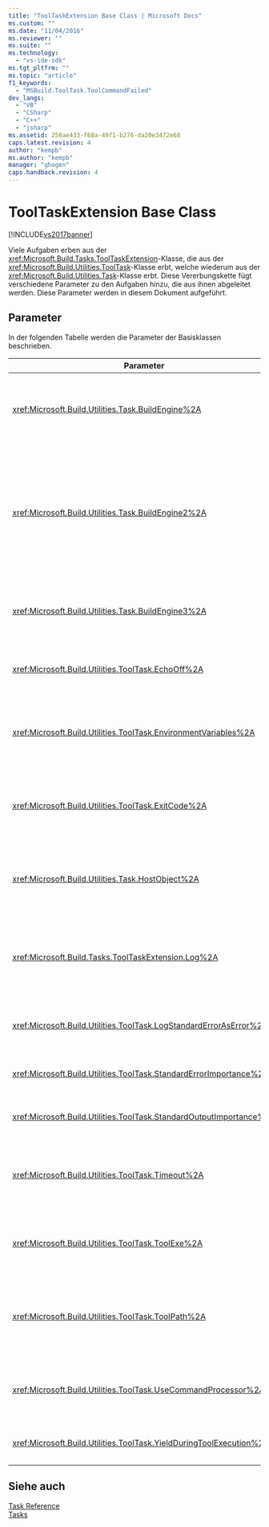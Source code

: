```yaml
---
title: "ToolTaskExtension Base Class | Microsoft Docs"
ms.custom: ""
ms.date: "11/04/2016"
ms.reviewer: ""
ms.suite: ""
ms.technology: 
  - "vs-ide-sdk"
ms.tgt_pltfrm: ""
ms.topic: "article"
f1_keywords: 
  - "MSBuild.ToolTask.ToolCommandFailed"
dev_langs: 
  - "VB"
  - "CSharp"
  - "C++"
  - "jsharp"
ms.assetid: 258ae433-f68a-49f1-b276-da20e3472e68
caps.latest.revision: 4
author: "kempb"
ms.author: "kempb"
manager: "ghogen"
caps.handback.revision: 4
---
```

# ToolTaskExtension Base Class
[!INCLUDE[vs2017banner](../code-quality/includes/vs2017banner.md)]

Viele Aufgaben erben aus der <xref:Microsoft.Build.Tasks.ToolTaskExtension>\-Klasse, die aus der <xref:Microsoft.Build.Utilities.ToolTask>\-Klasse erbt, welche wiederum aus der <xref:Microsoft.Build.Utilities.Task>\-Klasse erbt.  Diese Vererbungskette fügt verschiedene Parameter zu den Aufgaben hinzu, die aus ihnen abgeleitet werden.  Diese Parameter werden in diesem Dokument aufgeführt.  
  
## Parameter  
 In der folgenden Tabelle werden die Parameter der Basisklassen beschrieben.  
  
|Parameter|Beschreibung|  
|---------------|------------------|  
|<xref:Microsoft.Build.Utilities.Task.BuildEngine%2A>|Optionaler <xref:Microsoft.Build.Framework.IBuildEngine>\-Parameter.<br /><br /> Gibt die für die Aufgaben verfügbare Buildmodulschnittstelle an.  Das Buildmodul legt diesen Parameter automatisch fest, damit Aufgaben zurückgerufen werden können.|  
|<xref:Microsoft.Build.Utilities.Task.BuildEngine2%2A>|Optionaler <xref:Microsoft.Build.Framework.IBuildEngine2>\-Parameter.<br /><br /> Gibt die für die Aufgaben verfügbare Buildmodulschnittstelle an.  Das Buildmodul legt diesen Parameter automatisch fest, damit Aufgaben zurückgerufen werden können.<br /><br /> Hierbei handelt es sich um eine benutzerfreundliche Eigenschaft. Daher müssen die von dieser Klasse erbenden Aufgabenautoren den Wert nicht von `IBuildEngine` zu `IBuildEngine2` umwandeln.|  
|<xref:Microsoft.Build.Utilities.Task.BuildEngine3%2A>|Optionaler <xref:Microsoft.Build.Framework.IBuildEngine3>\-Parameter.<br /><br /> Gibt die durch den Host bereitgestellte Buildmodulschnittstelle an.|  
|<xref:Microsoft.Build.Utilities.ToolTask.EchoOff%2A>|Optionaler `bool`\-Parameter.<br /><br /> Bei der Festlegung auf `true` gibt diese Aufgabe **\/Q** an die Befehlszeile „cmd.exe“ dergestalt weiter, dass die Befehlszeile nicht zu „stdout“ kopiert wird.|  
|<xref:Microsoft.Build.Utilities.ToolTask.EnvironmentVariables%2A>|Optionaler `String`\-Arrayparameter.<br /><br /> Ein Array von Paaren von Umgebungsvariablen; durch Gleichheitszeichen getrennt.  Diese Variablen werden an die erstellte ausführbare Datei zusätzlich zum regulären Umgebungsblock oder zum ausgewählten Überschreiben hinzugefügt.|  
|<xref:Microsoft.Build.Utilities.ToolTask.ExitCode%2A>|Optionaler schreibgeschützter `Int32`\-Ausgabeparameter.<br /><br /> Gibt den durch den ausgeführten Befehl bereitgestellten Exitcode an.  Wenn bei der Aufgabe Fehler protokolliert wurden, der Prozess jedoch über einen Exitcode von „0“ \(Erfolg\) verfügt hat, wird dies auf „\-1“ festgelegt.|  
|<xref:Microsoft.Build.Utilities.Task.HostObject%2A>|Optionaler <xref:Microsoft.Build.Framework.ITaskHost>\-Parameter.<br /><br /> Gibt die Hostobjektinstanz \(kann null sein\) an.  Das Buildmodul legt diese Eigenschaft fest, wenn die Host\-IDE ein Hostobjekt mit dieser bestimmten Aufgabe verknüpft hat.|  
|<xref:Microsoft.Build.Tasks.ToolTaskExtension.Log%2A>|Optionaler schreibgeschützter <xref:Microsoft.Build.Utilities.TaskLoggingHelper>\-Parameter.<br /><br /> Ruft eine Instanz einer <xref:Microsoft.Build.Tasks.TaskLoggingHelperExtension>\-Klasse ab, die Aufgabenprotokollierungsmethoden enthält.|  
|<xref:Microsoft.Build.Utilities.ToolTask.LogStandardErrorAsError%2A>|Optionaler `bool`\-Parameter.<br /><br /> Wenn `true` gegeben ist, werden alle im Standardfehlerstream empfangenen Meldungen als Fehler protokolliert.|  
|<xref:Microsoft.Build.Utilities.ToolTask.StandardErrorImportance%2A>|Optionaler `String`\-Parameter.<br /><br /> Wichtigkeit, mit der Text aus dem Standardausgabestream protokolliert wird.|  
|<xref:Microsoft.Build.Utilities.ToolTask.StandardOutputImportance%2A>|Optionaler `String`\-Parameter.<br /><br /> Wichtigkeit, mit der Text aus dem Standardausgabestream protokolliert wird.|  
|<xref:Microsoft.Build.Utilities.ToolTask.Timeout%2A>|Virtueller optionaler `Int32`\-Parameter.<br /><br /> Gibt die Zeitdauer in Millisekunden an, nach der die ausführbare Datei der Aufgabe beendet wird.  Der Standardwert ist `Int.MaxValue`. Dieser gibt an, dass es kein Zeitlimit gibt. Das Zeitlimit wird in Millisekunden angegeben.|  
|<xref:Microsoft.Build.Utilities.ToolTask.ToolExe%2A>|Virtueller optionaler `string`\-Parameter.<br /><br /> Projekte implementieren dies möglicherweise zum Überschreiben eines ToolName.  Aufgaben überschreiben dies möglicherweise zum Beibehalten des ToolName.|  
|<xref:Microsoft.Build.Utilities.ToolTask.ToolPath%2A>|Optionaler `string`\-Parameter.<br /><br /> Gibt den Speicherort an, von wo aus die Aufgabe die zugrunde liegende ausführbare Datei lädt.  Wenn dieser Parameter nicht angegeben ist, verwendet die Aufgabe den SDK\-Installationspfad, der der Version des Frameworks entspricht, das [!INCLUDE[vstecmsbuild](../extensibility/internals/includes/vstecmsbuild_md.md)] ausführt.|  
|<xref:Microsoft.Build.Utilities.ToolTask.UseCommandProcessor%2A>|Optionaler `bool`\-Parameter.<br /><br /> Wenn die Festlegung auf `true` gegeben ist, erstellt diese Aufgabe eine Batchdatei für die Befehlszeile und führt sie aus, indem der Befehl nicht direkt ausgeführt wird, sondern der Befehlsprozessor verwendet wird.|  
|<xref:Microsoft.Build.Utilities.ToolTask.YieldDuringToolExecution%2A>|Optionaler `bool`\-Parameter.<br /><br /> Bei der Festlegung auf `true` ergibt diese Aufgabe den Knoten, wenn dessen Aufgabe ausgeführt wird.|  
  
## Siehe auch  
 [Task Reference](../msbuild/msbuild-task-reference.md)   
 [Tasks](../msbuild/msbuild-tasks.md)